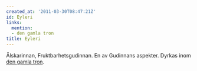 ```yaml
---
created_at: '2011-03-30T08:47:21Z'
id: Eyleri
links:
  mention:
  - den gamla tron
title: Eyleri
---
```


Älskarinnan, Fruktbarhetsgudinnan. En av Gudinnans aspekter. Dyrkas inom [den gamla tron].

  [den gamla tron]: den_gamla_tron